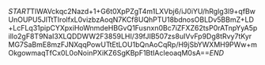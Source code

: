 $START$TlWAVckqc2Nazd+1+G6t0XpPZgT4m1LXVbj6/iJ0iYU/hRglg3l9+qfBwUnOUPU5JlTtTIrolfxL0vizbzAoqN7KCf8UQhPTU18bdnosOBLDv5BBmZ+LD+LcFLq31pipCYXpxiHoWnmdeHBGvQ1Fusnxn0Bc7iZFXZ62tsP0rATnpYyA5pillo2gF8T9NaI3XLQDDWW2F3859LHI/39fJIB507zs8uIVvFp9Dg8tRvy7tKyrMG7SaBmE8mzFJNXqqPowUTtEtLOU1bQnAoCqRp/H9jSbYWXMH9PWw+mOkgowmaqTfCx0L0oNoinPXiKZ6SgKBpF1BtIAcIeoaqM0sA==$END$